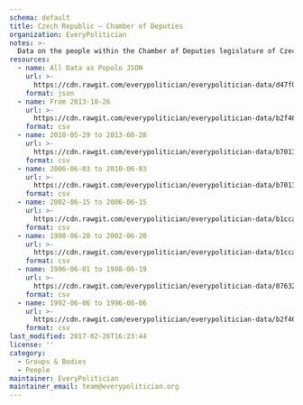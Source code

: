 ```yaml
---
schema: default
title: Czech Republic — Chamber of Deputies
organization: EveryPolitician
notes: >-
  Data on the people within the Chamber of Deputies legislature of Czech Republic.
resources:
  - name: All Data as Popolo JSON
    url: >-
      https://cdn.rawgit.com/everypolitician/everypolitician-data/d47f01d103dedfe17b98141a1199a2ec7a3dd469/data/Czech_Republic/Deputies/ep-popolo-v1.0.json
    format: json
  - name: From 2013-10-26
    url: >-
      https://cdn.rawgit.com/everypolitician/everypolitician-data/b2f461181d074db63ee3396ee37405fe4076071c/data/Czech_Republic/Deputies/term-7.csv
    format: csv
  - name: 2010-05-29 to 2013-08-28
    url: >-
      https://cdn.rawgit.com/everypolitician/everypolitician-data/b7013318932d7f22d3d390d13ecb8a3833503496/data/Czech_Republic/Deputies/term-6.csv
    format: csv
  - name: 2006-06-03 to 2010-06-03
    url: >-
      https://cdn.rawgit.com/everypolitician/everypolitician-data/b7013318932d7f22d3d390d13ecb8a3833503496/data/Czech_Republic/Deputies/term-5.csv
    format: csv
  - name: 2002-06-15 to 2006-06-15
    url: >-
      https://cdn.rawgit.com/everypolitician/everypolitician-data/b1cca0eb70130a7875a3375a1659f27082004916/data/Czech_Republic/Deputies/term-4.csv
    format: csv
  - name: 1998-06-20 to 2002-06-20
    url: >-
      https://cdn.rawgit.com/everypolitician/everypolitician-data/b1cca0eb70130a7875a3375a1659f27082004916/data/Czech_Republic/Deputies/term-3.csv
    format: csv
  - name: 1996-06-01 to 1998-06-19
    url: >-
      https://cdn.rawgit.com/everypolitician/everypolitician-data/07632c3c9e3a4624c835d22802b1cb4e17432698/data/Czech_Republic/Deputies/term-2.csv
    format: csv
  - name: 1992-06-06 to 1996-06-06
    url: >-
      https://cdn.rawgit.com/everypolitician/everypolitician-data/b2f461181d074db63ee3396ee37405fe4076071c/data/Czech_Republic/Deputies/term-1.csv
    format: csv
last_modified: 2017-02-26T16:23:44
license: ''
category:
  - Groups & Bodies
  - People
maintainer: EveryPolitician
maintainer_email: team@everypolitician.org
---
```

